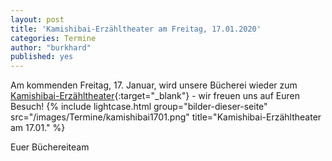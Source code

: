 ```yaml
---
layout: post
title: 'Kamishibai-Erzähltheater am Freitag, 17.01.2020'
categories: Termine
author: "burkhard"
published: yes
---
```

Am kommenden Freitag, 17. Januar, wird unsere Bücherei wieder zum [Kamishibai-Erzähltheater](https://de.wikipedia.org/wiki/Kamishibai){:target="_blank"} - wir freuen uns auf Euren Besuch!
{% include lightcase.html group="bilder-dieser-seite"
      src="/images/Termine/kamishibai1701.png" 
      title="Kamishibai-Erzähltheater am 17.01." %}

Euer Büchereiteam
